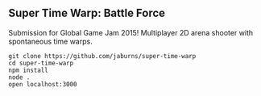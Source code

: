 ## Super Time Warp: Battle Force

Submission for Global Game Jam 2015! Multiplayer 2D arena shooter with spontaneous time warps.

```
git clone https://github.com/jaburns/super-time-warp
cd super-time-warp
npm install
node .
open localhost:3000
```
